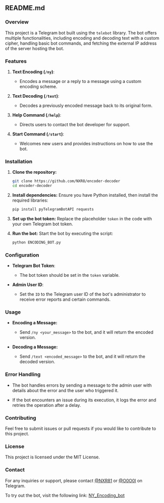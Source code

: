## README.md

### Overview

This project is a Telegram bot built using the `telebot` library. The bot offers multiple functionalities, including encoding and decoding text with a custom cipher, handling basic bot commands, and fetching the external IP address of the server hosting the bot.

### Features

1. **Text Encoding (`/ny`)**: 
   - Encodes a message or a reply to a message using a custom encoding scheme.
   
2. **Text Decoding (`/text`)**: 
   - Decodes a previously encoded message back to its original form.

5. **Help Command (`/help`)**: 
   - Directs users to contact the bot developer for support.

6. **Start Command (`/start`)**: 
   - Welcomes new users and provides instructions on how to use the bot.

### Installation

1. **Clone the repository:**
   ```bash
   git clone https://github.com/NXR8/encoder-decoder
   cd encoder-decoder
   ```

2. **Install dependencies:**
   Ensure you have Python installed, then install the required libraries:
   ```bash
   pip install pyTelegramBotAPI requests
   ```

3. **Set up the bot token:**
   Replace the placeholder `token` in the code with your own Telegram bot token.

4. **Run the bot:**
   Start the bot by executing the script:
   ```bash
   python ENCODING_BOT.py
   ```

### Configuration

- **Telegram Bot Token**: 
  - The bot token should be set in the `token` variable.
  
- **Admin User ID**: 
  - Set the `ID` to the Telegram user ID of the bot's administrator to receive error reports and certain commands.

### Usage

- **Encoding a Message:**
  - Send `/ny <your_message>` to the bot, and it will return the encoded version.
  
- **Decoding a Message:**
  - Send `/text <encoded_message>` to the bot, and it will return the decoded version.
  
### Error Handling

- The bot handles errors by sending a message to the admin user with details about the error and the user who triggered it.
  
- If the bot encounters an issue during its execution, it logs the error and retries the operation after a delay.

### Contributing

Feel free to submit issues or pull requests if you would like to contribute to this project.

### License

This project is licensed under the MIT License. 

### Contact

For any inquiries or support, please contact [@NXR81](https://t.me/NXR81) or [@O0O0I](https://t.me/O0O0I) on Telegram.

To try out the bot, visit the following link: [NY_Encoding_bot](https://t.me/NY_Encoding_bot)
